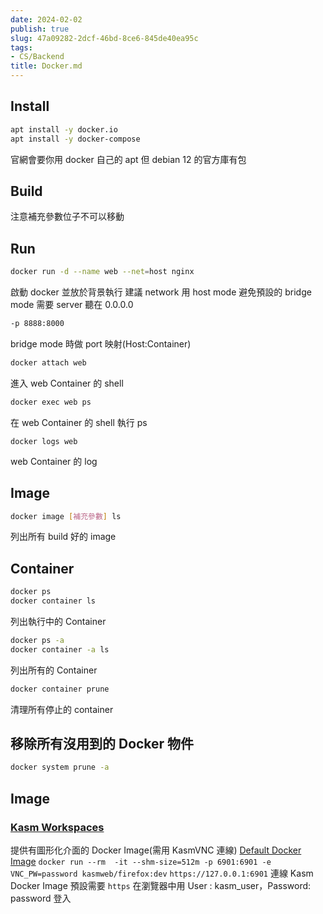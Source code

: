 ```yaml
---
date: 2024-02-02
publish: true
slug: 47a09282-2dcf-46bd-8ce6-845de40ea95c
tags:
- CS/Backend
title: Docker.md
---
```

## Install

```bash
apt install -y docker.io
apt install -y docker-compose
```

官網會要你用 docker 自己的 apt 但 debian 12 的官方庫有包

## Build

注意補充參數位子不可以移動

## Run

```bash
docker run -d --name web --net=host nginx
```

啟動 docker 並放於背景執行
建議 network 用 host mode 避免預設的 bridge mode 需要 server 聽在 0.0.0.0

```bash
-p 8888:8000
```

bridge mode 時做 port 映射(Host:Container)

```bash
docker attach web
```

進入 web Container 的 shell

```bash
docker exec web ps
```

在 web Container 的 shell 執行 ps

```
docker logs web
```

web Container 的 log

## Image

```bash
docker image [補充參數] ls 
```

列出所有 build 好的 image

## Container

```bash
docker ps
docker container ls
```

列出執行中的 Container

```bash
docker ps -a
docker container -a ls
```

列出所有的 Container

```bash
docker container prune
```

清理所有停止的 container

## 移除所有沒用到的 Docker 物件

```bash
docker system prune -a
```

## Image

### [Kasm Workspaces](https://www.kasmweb.com/images)

提供有圖形化介面的 Docker Image(需用 KasmVNC 連線)
[Default Docker Image](https://kasmweb.com/docs/latest/guide/custom_images.html)
`docker run --rm  -it --shm-size=512m -p 6901:6901 -e VNC_PW=password kasmweb/firefox:dev`
`https://127.0.0.1:6901` 連線 Kasm Docker Image 預設需要 `https`
在瀏覽器中用 User : kasm_user，Password: password 登入
